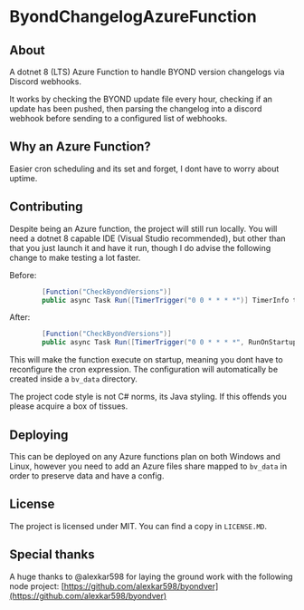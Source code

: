 # ByondChangelogAzureFunction

## About

A dotnet 8 (LTS) Azure Function to handle BYOND version changelogs via Discord webhooks.

It works by checking the BYOND update file every hour, checking if an update has been pushed, then parsing the changelog into
a discord webhook before sending to a configured list of webhooks.

## Why an Azure Function?

Easier cron scheduling and its set and forget, I dont have to worry about uptime.

## Contributing

Despite being an Azure function, the project will still run locally. You will need a dotnet 8 capable IDE
(Visual Studio recommended), but other than that you just launch it and have it run, though I do advise the
following change to make testing a lot faster.

Before:
```cs
        [Function("CheckByondVersions")]
        public async Task Run([TimerTrigger("0 0 * * * *")] TimerInfo trigger)
```


After:
```cs
        [Function("CheckByondVersions")]
        public async Task Run([TimerTrigger("0 0 * * * *", RunOnStartup = true)] TimerInfo trigger)
```

This will make the function execute on startup, meaning you dont have to reconfigure the cron expression.
The configuration will automatically be created inside a `bv_data` directory.

The project code style is not C# norms, its Java styling. If this offends you please acquire a box of tissues.

## Deploying

This can be deployed on any Azure functions plan on both Windows and Linux, however you need to add an Azure files
share mapped to `bv_data` in order to preserve data and have a config.

## License

The project is licensed under MIT. You can find a copy in `LICENSE.MD`.

## Special thanks

A huge thanks to @alexkar598 for laying the ground work with the following node project:
[https://github.com/alexkar598/byondver](https://github.com/alexkar598/byondver)